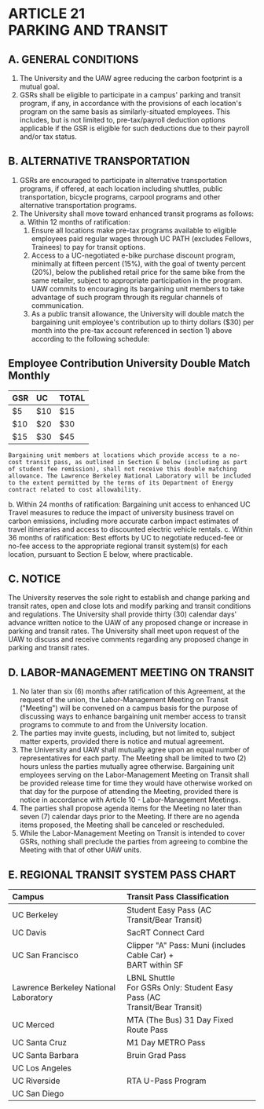 # ARTICLE 21 <br> PARKING AND TRANSIT 

## A. GENERAL CONDITIONS

1. The University and the UAW agree reducing the carbon footprint is a mutual goal.
2. GSRs shall be eligible to participate in a campus' parking and transit program, if any, in accordance with the provisions of each location's program on the same basis as similarly-situated employees. This includes, but is not limited to, pre-tax/payroll deduction options applicable if the GSR is eligible for such deductions due to their payroll and/or tax status.

## B. ALTERNATIVE TRANSPORTATION

1. GSRs are encouraged to participate in alternative transportation programs, if offered, at each location including shuttles, public transportation, bicycle programs, carpool programs and other alternative transportation programs.
2. The University shall move toward enhanced transit programs as follows:
  a. Within 12 months of ratification:
    1) Ensure all locations make pre-tax programs available to eligible employees paid regular wages through UC PATH (excludes Fellows, Trainees) to pay for transit options.
    2) Access to a UC-negotiated e-bike purchase discount program, minimally at fifteen percent (15%), with the goal of twenty percent (20%), below the published retail price for the same bike from the same retailer, subject to appropriate participation in the program. UAW commits to encouraging its bargaining unit members to take advantage of such program through its regular channels of communication.
    3) As a public transit allowance, the University will double match the bargaining unit employee's contribution up to thirty dollars ($30) per month into the pre-tax account referenced in section 1) above according to the following schedule:
## Employee Contribution University Double Match Monthly

| GSR | UC | TOTAL |
| :--- | :--- | :--- |
| $5 | $10 | $15 |
| $10 | $20 | $30 |
| $15 | $30 | $45 |
    
    Bargaining unit members at locations which provide access to a no- cost transit pass, as outlined in Section E below (including as part of student fee remission), shall not receive this double matching allowance. The Lawrence Berkeley National Laboratory will be included to the extent permitted by the terms of its Department of Energy contract related to cost allowability.
  b. Within 24 months of ratification: Bargaining unit access to enhanced UC Travel measures to reduce the impact of university business travel on carbon emissions, including more accurate carbon impact estimates of travel itineraries and access to discounted electric vehicle rentals.
  c. Within 36 months of ratification: Best efforts by UC to negotiate reduced-fee or no-fee access to the appropriate regional transit system(s) for each location, pursuant to Section E below, where practicable.

## C. NOTICE

The University reserves the sole right to establish and change parking and transit rates, open and close lots and modify parking and transit conditions and regulations. The University shall provide thirty (30) calendar days' advance written notice to the UAW of any proposed change or increase in parking and transit rates. The University shall meet upon request of the UAW to discuss and receive comments regarding any proposed change in parking and transit rates.

## D. LABOR-MANAGEMENT MEETING ON TRANSIT

1. No later than six (6) months after ratification of this Agreement, at the request of the union, the Labor-Management Meeting on Transit ("Meeting") will be convened on a campus basis for the purpose of discussing ways to enhance bargaining unit member access to transit programs to commute to and from the University location.
2. The parties may invite guests, including, but not limited to, subject matter experts, provided there is notice and mutual agreement.
3. The University and UAW shall mutually agree upon an equal number of representatives for each party. The Meeting shall be limited to two (2) hours unless the parties mutually agree otherwise. Bargaining unit employees serving on the Labor-Management Meeting on Transit shall be provided release time for time they would have otherwise worked on that day for the purpose of attending the Meeting, provided there is notice in accordance with Article 10 - Labor-Management Meetings.
4. The parties shall propose agenda items for the Meeting no later than seven (7) calendar days prior to the Meeting. If there are no agenda items proposed, the Meeting shall be canceled or rescheduled.
5. While the Labor-Management Meeting on Transit is intended to cover GSRs, nothing shall preclude the parties from agreeing to combine the Meeting with that of other UAW units.

## E. REGIONAL TRANSIT SYSTEM PASS CHART

| Campus | Transit Pass Classification |
| :--- | :--- |
| UC Berkeley | Student Easy Pass (AC Transit/Bear Transit) |
| UC Davis | SacRT Connect Card |
| UC San Francisco | Clipper "A" Pass: Muni (includes Cable Car) + <br> BART within SF |
| Lawrence Berkeley National Laboratory | LBNL Shuttle <br> For GSRs Only: Student Easy Pass (AC <br> Transit/Bear Transit) |
| UC Merced | MTA (The Bus) 31 Day Fixed Route Pass |
| UC Santa Cruz | M1 Day METRO Pass |
| UC Santa Barbara | Bruin Grad Pass |
| UC Los Angeles |  |
| UC Riverside | RTA U-Pass Program |
| UC San Diego |  |


